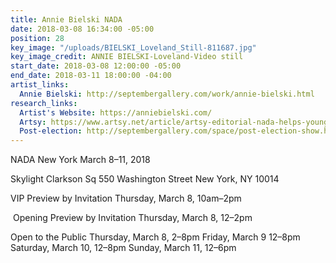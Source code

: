 ```yaml
---
title: Annie Bielski NADA
date: 2018-03-08 16:34:00 -05:00
position: 28
key_image: "/uploads/BIELSKI_Loveland_Still-811687.jpg"
key_image_credit: ANNIE BIELSKI-Loveland-Video still
start_date: 2018-03-08 12:00:00 -05:00
end_date: 2018-03-11 18:00:00 -04:00
artist_links:
  Annie Bielski: http://septembergallery.com/work/annie-bielski.html
research_links:
  Artist's Website: https://anniebielski.com/
  Artsy: https://www.artsy.net/article/artsy-editorial-nada-helps-young-galleries-hard-times
  Post-election: http://septembergallery.com/space/post-election-show.html
---
```


NADA New York
March 8–11, 2018

Skylight Clarkson Sq
550 Washington Street
New York, NY 10014

VIP Preview by Invitation
Thursday, March 8, 10am–2pm

 Opening Preview by Invitation
Thursday, March 8, 12–2pm 

Open to the Public
Thursday, March 8, 2–8pm
Friday, March 9 12–8pm
Saturday, March 10, 12–8pm
Sunday, March 11, 12–6pm